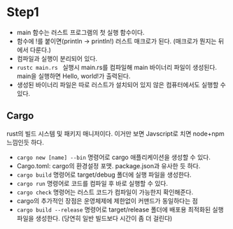 # Step1

- main 함수는 러스트 프로그램의 첫 실행 함수이다.
- 함수에 !를 붙이면(println -> println!) 러스트 매크로가 된다. (매크로가 뭔지는 뒤에서 다룬다.)
- 컴파일과 실행이 분리되어 있다.
- ```rustc main.rs ``` 실행시 main.rs를 컴파일해 main 바이너리 파일이 생성된다. main을 실행하면 Hello, world!가 출력된다.
- 생성된 바이너리 파일은 따로 러스트가 설치되어 있지 않은 컴퓨터에서도 실행할 수 있다.

## Cargo
rust의 빌드 시스템 및 패키지 매니저이다. 이거만 보면 Javscript로 치면 node+npm 느낌인듯 하다.

- ```cargo new [name] --bin``` 명령어로 cargo 애플리케이션을 생성할 수 있다.
- Cargo.toml: cargo의 환경설정 포맷. package.json과 유사한 듯 하다.
- ```cargo build``` 명령어로 target/debug 폴더에 실행 파일을 생성한다.
- ```cargo run``` 명령어로 코드를 컴파일 후 바로 실행할 수 있다.
- ```cargo check```  명령어는 러스트 코드가 컴파일이 가능한지 확인해준다.
- cargo의 추가적인 장점은 운영체제에 제한없이 커맨드가 동일하다는 점
- ```cargo build --release``` 명령어로 target/release 폴더에 배포용 최적화된 실행 파일을 생성한다. (당연히 일반 빌드보다 시간이 좀 더 걸린다)

